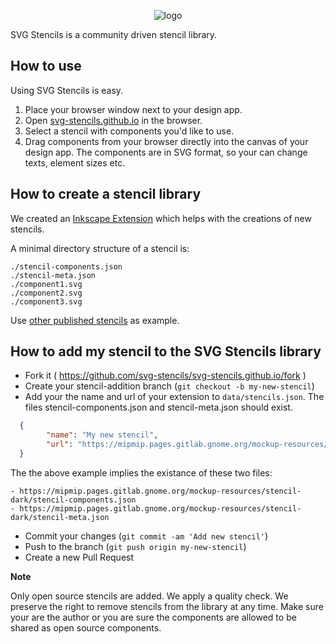 <p align="center">
  <img alt="logo" src="https://svg-stencils.github.io/logo-big.png">
</p>

SVG Stencils is a community driven stencil library.

## How to use

Using SVG Stencils is easy.

1. Place your browser window next to your design app.
1. Open [svg-stencils.github.io](svg-stencils.github.io) in the browser.
1. Select a stencil with components you'd like to use.
1. Drag components from your browser directly into the canvas of your design app. The components are in SVG format, so your can change texts, element sizes etc.

## How to create a stencil library

We created an [Inkscape
Extension](https://github.com/svg-stencils/inkscape-svg_stencil_export) which
helps with the creations of new stencils.

A minimal directory structure of a stencil is:

```
./stencil-components.json
./stencil-meta.json
./component1.svg
./component2.svg
./component3.svg
```

Use [other published stencils](https://github.com/svg-stencils/svg-stencils.github.io/blob/main/data/stencils.json) as example.

## How to add my stencil to the SVG Stencils library

- Fork it ( https://github.com/svg-stencils/svg-stencils.github.io/fork )
- Create your stencil-addition branch (`git checkout -b my-new-stencil`)
- Add your the name and url of your extension to `data/stencils.json`. The files stencil-components.json and stencil-meta.json should exist.

```json
  {
        "name": "My new stencil",
        "url": "https://mipmip.pages.gitlab.gnome.org/mockup-resources/stencil-dark"
  }
```

The the above example implies the existance of these two files:

```
- https://mipmip.pages.gitlab.gnome.org/mockup-resources/stencil-dark/stencil-components.json
- https://mipmip.pages.gitlab.gnome.org/mockup-resources/stencil-dark/stencil-meta.json
```

- Commit your changes (`git commit -am 'Add new stencil'`)
- Push to the branch (`git push origin my-new-stencil`)
- Create a new Pull Request

**Note**

Only open source stencils are added. We apply a quality check. We preserve the
right to remove stencils from the library at any time. Make sure your are the
author or you are sure the components are allowed to be shared as open source
components.
